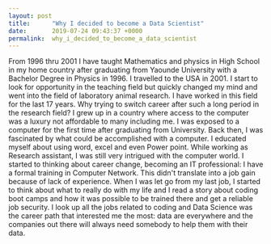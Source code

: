 ```yaml
---
layout: post
title:      "Why I decided to become a Data Scientist"
date:       2019-07-24 09:43:37 +0000
permalink:  why_i_decided_to_become_a_data_scientist
---
```



From 1996 thru 2001 I have taught Mathematics and physics in High School in my home country after graduating from Yaounde University with a Bachelor Degree in Physics in 1996. I travelled to the USA in 2001. I start to look for opportunity in the teaching field but quickly changed my mind and went into the field of laboratory animal research. I have worked in this field for the last 17 years.  Why trying to switch career after such a long period in the research field?
I grew up in a country where access to the computer was a luxury not affordable to many including me. I was exposed to a computer for the first time after graduating from University. Back then, I was fascinated by what could be accomplished with a computer. I educated myself about using word, excel and even Power point. While working as Research assistant, I was still very intrigued with the computer world. I started to thinking about career change, becoming an IT professional: I have a formal training in Computer Network. This didn't translate into a job gain because of lack of experience. When I was let go from my last job, I started to think about what to really do with my life and I read a story about coding boot camps and how it was possible to be trained there and get a reliable job security. I look up all the jobs related to coding and Data Science was the career path that interested me the most: data are everywhere and the companies out there will always need somebody to help them with their data.

